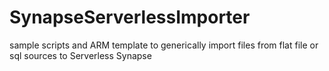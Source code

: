 # SynapseServerlessImporter
sample scripts and ARM template to generically import files from flat file or sql sources to Serverless Synapse
